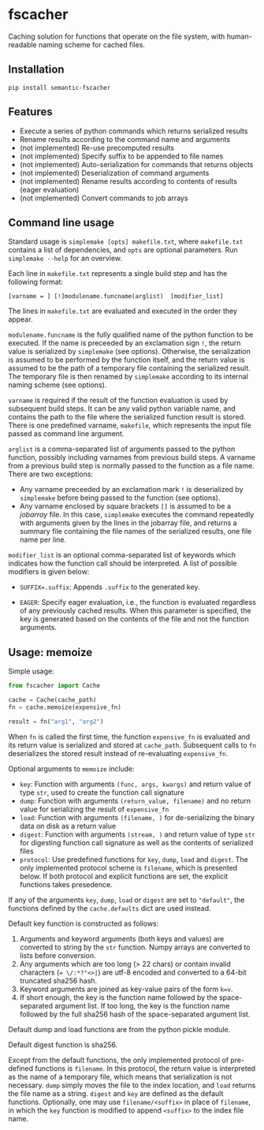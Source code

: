 # fscacher

Caching solution for functions that operate on the file system, with
human-readable naming scheme for cached files.

## Installation

`pip install semantic-fscacher`


## Features

* Execute a series of python commands which returns serialized results
* Rename results according to the command name and arguments
* (not implemented) Re-use precomputed results
* (not implemented) Specify suffix to be appended to file names
* (not implemented) Auto-serialization for commands that returns objects
* (not implemented) Deserialization of command arguments
* (not implemented) Rename results according to contents of results (eager evaluation)
* (not implemented) Convert commands to job arrays

## Command line usage

Standard usage is `simplemake [opts] makefile.txt`, where `makefile.txt`
contains a list of dependencies, and `opts` are optional parameters. Run
`simplemake --help` for an overview.

Each line in `makefile.txt` represents a single build step and has the
following format:

```
[varname = ] [!]modulename.funcname(arglist)  [modifier_list]
``` 

The lines in `makefile.txt` are evaluated and executed in the order they appear.

`modulename.funcname` is the fully qualified name of the python function to be
  executed. If the name is preceeded by an exclamation sign `!`, the return value
  is serialized by `simplemake` (see options). Otherwise, the serialization is
  assumed to be performed by the function itself, and the return value is
  assumed to be the path of a temporary file containing the serialized result.
  The temporary file is then renamed by `simplemake` according to its internal
  naming scheme (see options).

`varname` is required if the result of the function evaluation is used by
  subsequent build steps. It can be any valid python variable name, and
  contains the path to the file where the serialized function result is stored.
  There is one predefined varname, `makefile`, which represents the input file
  passed as command line argument. 

`arglist` is a comma-separated list of arguments passed to the python
  function, possibly including varnames from previous build steps. A varname
  from a previous build step is normally passed to the function as a file name.
  There are two exceptions:
  
  * Any varname preceeded by an exclamation mark `!` is deserialized by
    `simplemake` before being passed to the function (see options).
  * Any varname enclosed by square brackets `[]` is assumed to be a
    *jobarray* file. In this case, `simplemake` executes the command
    repeatedly with arguments given by the lines in the jobarray file, and
    returns a summary file containing the file names of the serialized results,
    one file name per line.  

`modifier_list` is an optional comma-separated list of keywords which indicates
  how the function call should be interpreted. A list of possible modifiers is
  given below:

  * `SUFFIX=.suffix`: Appends `.suffix` to the generated key.

  * `EAGER`: Specify eager evaluation, i.e., the function is evaluated regardless
    of any previously cached results. When this parameter is specified, the key
    is generated based on the contents of the file and not the function arguments.


## Usage: memoize

Simple usage: 

```python
from fscacher import Cache

cache = Cache(cache_path)
fn = cache.memoize(expensive_fn)

result = fn("arg1", "arg2")
```
When `fn` is called the first time, the function `expensive_fn` is evaluated
and its return value is serialized and stored at `cache_path`. Subsequent
calls to `fn` deserializes the stored result instead of re-evaluating
`expensive_fn`.

Optional arguments to `memoize` include:
-   `key`: Function with arguments `(func, args, kwargs)` and return value of
    type `str`, used to create the function call signature
-   `dump`: Function with arguments `(return_value, filename)` and no return
    value for serializing the result of `expensive_fn`
-   `load`: Function with arguments `(filename, )` for de-serializing the
    binary data on disk as a return value
-   `digest`: Function with arguments `(stream, )` and return value of type `str`
    for digesting function call signature as well as the contents of serialized
    files
-   `protocol`: Use predefined functions for `key`, `dump`, `load` and `digest`.
    The only implemented protocol scheme is `filename`, which is presented below.
    If both protocol and explicit functions are set, the explicit functions takes
    presedence.
    
If any of the arguments `key`, `dump`, `load` or `digest` are set to
`"default"`, the functions defined by the `cache.defaults` dict are used
instead.

Default key function is constructed as follows:
1.  Arguments and keyword arguments (both keys and values) are converted to
    string by the `str` function. Numpy arrays are converted to lists before
    conversion.
2.  Any arguments which are too long (> 22 chars) or contain invalid characters
    (`= \/:*?"<>|`) are utf-8 encoded and converted to a 64-bit truncated
    sha256 hash.
3.  Keyword arguments are joined as key-value pairs of the form `k=v`.
4.  If short enough, the key is the function name followed by the
    space-separated argument list. If too long, the key is the function
    name followed by the full sha256 hash of the space-separated argument
    list.

Default dump and load functions are from the python pickle module.

Default digest function is sha256.

Except from the default functions, the only implemented protocol of pre-defined
functions is `filename`. In this protocol, the return value is interpreted as
the name of a temporary file, which means that serialization is not necessary.
`dump` simply moves the file to the index location, and `load` returns the file
name as a string. `digest` and `key` are defined as the default functions.
Optionally, one may use `filename/<suffix>` in place of `filename`, in which
the `key` function is modified to append `<suffix>` to the index file name.
